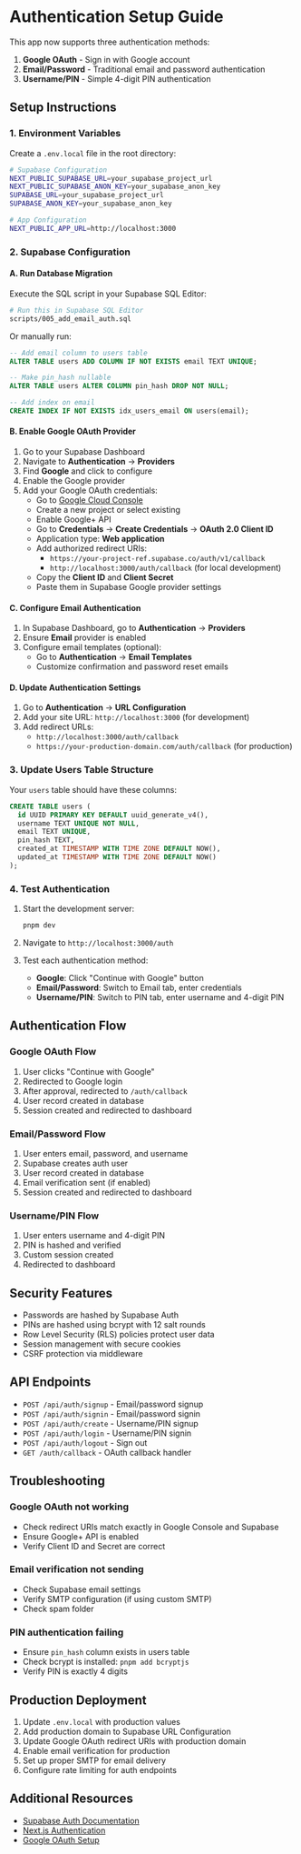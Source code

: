 # Authentication Setup Guide

This app now supports three authentication methods:
1. **Google OAuth** - Sign in with Google account
2. **Email/Password** - Traditional email and password authentication
3. **Username/PIN** - Simple 4-digit PIN authentication

## Setup Instructions

### 1. Environment Variables

Create a `.env.local` file in the root directory:

```bash
# Supabase Configuration
NEXT_PUBLIC_SUPABASE_URL=your_supabase_project_url
NEXT_PUBLIC_SUPABASE_ANON_KEY=your_supabase_anon_key
SUPABASE_URL=your_supabase_project_url
SUPABASE_ANON_KEY=your_supabase_anon_key

# App Configuration
NEXT_PUBLIC_APP_URL=http://localhost:3000
```

### 2. Supabase Configuration

#### A. Run Database Migration

Execute the SQL script in your Supabase SQL Editor:

```bash
# Run this in Supabase SQL Editor
scripts/005_add_email_auth.sql
```

Or manually run:

```sql
-- Add email column to users table
ALTER TABLE users ADD COLUMN IF NOT EXISTS email TEXT UNIQUE;

-- Make pin_hash nullable
ALTER TABLE users ALTER COLUMN pin_hash DROP NOT NULL;

-- Add index on email
CREATE INDEX IF NOT EXISTS idx_users_email ON users(email);
```

#### B. Enable Google OAuth Provider

1. Go to your Supabase Dashboard
2. Navigate to **Authentication** → **Providers**
3. Find **Google** and click to configure
4. Enable the Google provider
5. Add your Google OAuth credentials:
   - Go to [Google Cloud Console](https://console.cloud.google.com/)
   - Create a new project or select existing
   - Enable Google+ API
   - Go to **Credentials** → **Create Credentials** → **OAuth 2.0 Client ID**
   - Application type: **Web application**
   - Add authorized redirect URIs:
     - `https://your-project-ref.supabase.co/auth/v1/callback`
     - `http://localhost:3000/auth/callback` (for local development)
   - Copy the **Client ID** and **Client Secret**
   - Paste them in Supabase Google provider settings

#### C. Configure Email Authentication

1. In Supabase Dashboard, go to **Authentication** → **Providers**
2. Ensure **Email** provider is enabled
3. Configure email templates (optional):
   - Go to **Authentication** → **Email Templates**
   - Customize confirmation and password reset emails

#### D. Update Authentication Settings

1. Go to **Authentication** → **URL Configuration**
2. Add your site URL: `http://localhost:3000` (for development)
3. Add redirect URLs:
   - `http://localhost:3000/auth/callback`
   - `https://your-production-domain.com/auth/callback` (for production)

### 3. Update Users Table Structure

Your `users` table should have these columns:

```sql
CREATE TABLE users (
  id UUID PRIMARY KEY DEFAULT uuid_generate_v4(),
  username TEXT UNIQUE NOT NULL,
  email TEXT UNIQUE,
  pin_hash TEXT,
  created_at TIMESTAMP WITH TIME ZONE DEFAULT NOW(),
  updated_at TIMESTAMP WITH TIME ZONE DEFAULT NOW()
);
```

### 4. Test Authentication

1. Start the development server:
   ```bash
   pnpm dev
   ```

2. Navigate to `http://localhost:3000/auth`

3. Test each authentication method:
   - **Google**: Click "Continue with Google" button
   - **Email/Password**: Switch to Email tab, enter credentials
   - **Username/PIN**: Switch to PIN tab, enter username and 4-digit PIN

## Authentication Flow

### Google OAuth Flow
1. User clicks "Continue with Google"
2. Redirected to Google login
3. After approval, redirected to `/auth/callback`
4. User record created in database
5. Session created and redirected to dashboard

### Email/Password Flow
1. User enters email, password, and username
2. Supabase creates auth user
3. User record created in database
4. Email verification sent (if enabled)
5. Session created and redirected to dashboard

### Username/PIN Flow
1. User enters username and 4-digit PIN
2. PIN is hashed and verified
3. Custom session created
4. Redirected to dashboard

## Security Features

- Passwords are hashed by Supabase Auth
- PINs are hashed using bcrypt with 12 salt rounds
- Row Level Security (RLS) policies protect user data
- Session management with secure cookies
- CSRF protection via middleware

## API Endpoints

- `POST /api/auth/signup` - Email/password signup
- `POST /api/auth/signin` - Email/password signin
- `POST /api/auth/create` - Username/PIN signup
- `POST /api/auth/login` - Username/PIN signin
- `POST /api/auth/logout` - Sign out
- `GET /auth/callback` - OAuth callback handler

## Troubleshooting

### Google OAuth not working
- Check redirect URIs match exactly in Google Console and Supabase
- Ensure Google+ API is enabled
- Verify Client ID and Secret are correct

### Email verification not sending
- Check Supabase email settings
- Verify SMTP configuration (if using custom SMTP)
- Check spam folder

### PIN authentication failing
- Ensure `pin_hash` column exists in users table
- Check bcrypt is installed: `pnpm add bcryptjs`
- Verify PIN is exactly 4 digits

## Production Deployment

1. Update `.env.local` with production values
2. Add production domain to Supabase URL Configuration
3. Update Google OAuth redirect URIs with production domain
4. Enable email verification for production
5. Set up proper SMTP for email delivery
6. Configure rate limiting for auth endpoints

## Additional Resources

- [Supabase Auth Documentation](https://supabase.com/docs/guides/auth)
- [Next.js Authentication](https://nextjs.org/docs/authentication)
- [Google OAuth Setup](https://developers.google.com/identity/protocols/oauth2)
